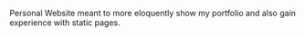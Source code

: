 Personal Website meant to more eloquently show my portfolio and also gain experience with static pages.
